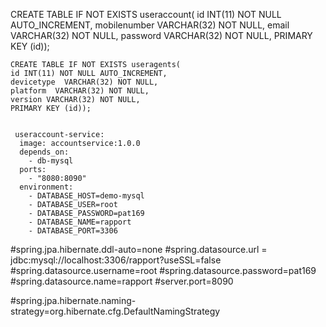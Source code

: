 CREATE TABLE IF NOT EXISTS useraccount(
    id INT(11) NOT NULL AUTO_INCREMENT,
    mobilenumber  VARCHAR(32) NOT NULL,
    email  VARCHAR(32) NOT NULL,
    password VARCHAR(32) NOT NULL,
    PRIMARY KEY (id));
    
    
    
    CREATE TABLE IF NOT EXISTS useragents(
    id INT(11) NOT NULL AUTO_INCREMENT,
    devicetype  VARCHAR(32) NOT NULL,
    platform  VARCHAR(32) NOT NULL,
    version VARCHAR(32) NOT NULL,
    PRIMARY KEY (id));
    
    
     useraccount-service:
      image: accountservice:1.0.0
      depends_on:
        - db-mysql
      ports:
        - "8080:8090"
      environment:
        - DATABASE_HOST=demo-mysql
        - DATABASE_USER=root
        - DATABASE_PASSWORD=pat169
        - DATABASE_NAME=rapport
        - DATABASE_PORT=3306  
          
          
#spring.jpa.hibernate.ddl-auto=none
#spring.datasource.url = jdbc:mysql://localhost:3306/rapport?useSSL=false
#spring.datasource.username=root
#spring.datasource.password=pat169
#spring.datasource.name=rapport
#server.port=8090

#spring.jpa.hibernate.naming-strategy=org.hibernate.cfg.DefaultNamingStrategy
          